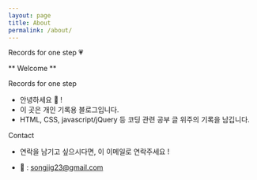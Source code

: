 ```yaml
---
layout: page
title: About
permalink: /about/
---
```


Records for one step 💗


** Welcome **

Records for one step

- 안녕하세요 👋 !
- 이 곳은 개인 기록용 블로그입니다.
- HTML, CSS, javascript/jQuery 등 코딩 관련 공부 글 위주의 기록을 남깁니다.


Contact

- 연락을 남기고 싶으시다면, 이 이메일로 연락주세요 !

-  📩 : songjig23@gmail.com